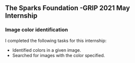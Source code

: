 <h2>The Sparks Foundation -GRIP 2021 May Internship</h2>
<h3>Image color identification</h3>
<p>I completed the following tasks for this internship:</p>
<ul>
  <li>Identified colors in a given image.</li>
  <li>Searched for images with the color specified.</li>
 </ul>
